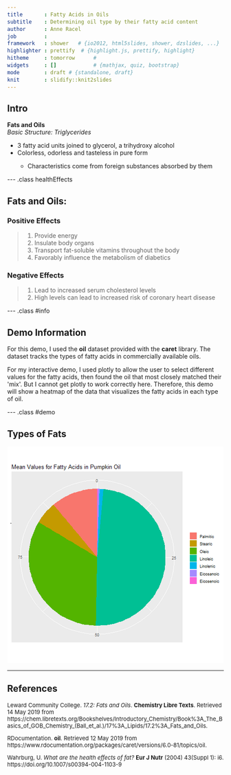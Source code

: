 ```yaml
---
title       : Fatty Acids in Oils
subtitle    : Determining oil type by their fatty acid content
author      : Anne Racel
job         : 
framework   : shower   # {io2012, html5slides, shower, dzslides, ...}
highlighter : prettify  # {highlight.js, prettify, highlight}
hitheme     : tomorrow      # 
widgets     : []            # {mathjax, quiz, bootstrap}
mode        : draft # {standalone, draft}
knit        : slidify::knit2slides
---
```


## Intro

<b> Fats and Oils</b><br/>
<i>Basic Structure: Triglycerides</i>
<ul>
<li>3 fatty acid units joined to glycerol, a trihydroxy alcohol</li>
<li>Colorless, odorless and tasteless in pure form</li>
<ul>
<li>Characteristics come from foreign substances absorbed by them</li>
</ul></ul>

--- .class healthEffects
## Fats and Oils:

<h3>Positive Effects</h3>

> 1. Provide energy
> 2. Insulate body organs
> 3. Transport fat-soluble vitamins throughout the body
> 4. Favorably influence the metabolism of diabetics

<h3>Negative Effects</h3>

> 1. Lead to increased serum cholesterol levels
> 2. High levels can lead to increased risk of coronary heart disease

--- .class #info
## Demo Information

For this demo, I used the <b>oil</b> dataset provided with the <b>caret</b>
library. The dataset tracks the types of fatty acids in commercially available 
oils.

For my interactive demo, I used plotly to allow the user to select different
values for the fatty acids, then found the oil that most closely matched their 'mix'. But I cannot get plotly to work correctly here. Therefore, this demo will show a heatmap of the data that visualizes the fatty acids in each type of oil.


--- .class #demo
## Types of Fats

![plot of chunk unnamed-chunk-1](assets/fig/unnamed-chunk-1-1.png)

---
## References
<div style="font-size:small">
<p>Leward Community College. <i>17.2: Fats and Oils</i>. <b>Chemistry Libre Texts</b>. Retrieved 14 May 2019 from https://chem.libretexts.org/Bookshelves/Introductory_Chemistry/Book%3A_The_Basics_of_GOB_Chemistry_(Ball_et_al.)/17%3A_Lipids/17.2%3A_Fats_and_Oils.</p>
<p>RDocumentation. <b>oil</b>. Retrieved 12 May 2019 from https://www.rdocumentation.org/packages/caret/versions/6.0-81/topics/oil.</p>
<p>Wahrburg, U. <i>What are the health effects of fat?</i> <b>Eur J Nutr</b> (2004) 43(Suppl 1): i6. https://doi.org/10.1007/s00394-004-1103-9</p>
</div>




